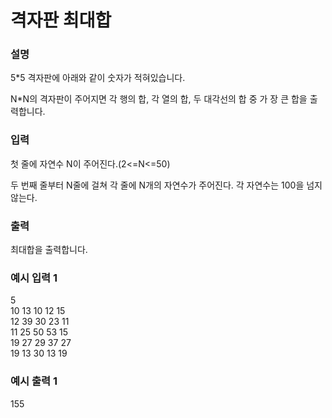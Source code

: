 # 격자판 최대합

<h3>설명</h3>

5*5 격자판에 아래와 같이 숫자가 적혀있습니다.

N*N의 격자판이 주어지면 각 행의 합, 각 열의 합, 두 대각선의 합 중 가 장 큰 합을 출력합니다.

<h3>입력</h3>

첫 줄에 자연수 N이 주어진다.(2<=N<=50)

두 번째 줄부터 N줄에 걸쳐 각 줄에 N개의 자연수가 주어진다. 각 자연수는 100을 넘지 않는다.

<h3>출력</h3>

최대합을 출력합니다.

<h3>예시 입력 1</h3>

5<br>
10 13 10 12 15<br>
12 39 30 23 11<br>
11 25 50 53 15<br>
19 27 29 37 27<br>
19 13 30 13 19

<h3>예시 출력 1</h3>

155